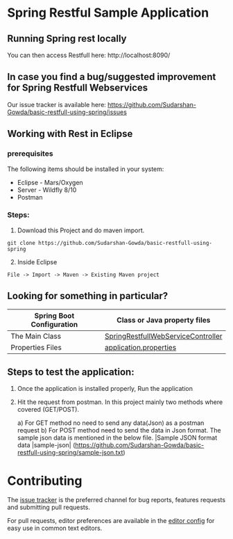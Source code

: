 # Spring Restful Sample Application 

## Running Spring rest locally

You can then access Restfull here: http://localhost:8090/


## In case you find a bug/suggested improvement for Spring Restfull Webservices
Our issue tracker is available here: https://github.com/Sudarshan-Gowda/basic-restfull-using-spring/issues


## Working with Rest in Eclipse

### prerequisites
The following items should be installed in your system:
* Eclipse - Mars/Oxygen
* Server - Wildfly 8/10
* Postman

### Steps:

1) Download this Project and do maven import.
```
git clone https://github.com/Sudarshan-Gowda/basic-restfull-using-spring
```
2) Inside Eclipse
```
File -> Import -> Maven -> Existing Maven project
```


## Looking for something in particular?

|Spring Boot Configuration | Class or Java property files  |
|--------------------------|---|
|The Main Class | [SpringRestfullWebServiceController](https://github.com/Sudarshan-Gowda/basic-restfull-using-spring/src/main/java/com/star/sud/web/SpringRestfullWebServiceController.java) |
|Properties Files | [application.properties](https://github.com/Sudarshan-Gowda/basic-restfull-using-spring/src/main/resources) |


## Steps to test the application:

1) Once the application is installed properly, Run the application
2) Hit the request from postman. In this project mainly two methods where covered (GET/POST).
	
	a) For GET method no need to send any data(Json) as a postman request
	b) For POST method need to send the data in Json format. The sample json data is mentioned in the below file.
	   |Sample JSON format data |sample-json| (https://github.com/Sudarshan-Gowda/basic-restfull-using-spring/sample-json.txt)
   
# Contributing

The [issue tracker](https://github.com/Sudarshan-Gowda/basic-restfull-using-spring/issues) is the preferred channel for bug reports, features requests and submitting pull requests.

For pull requests, editor preferences are available in the [editor config](.editorconfig) for easy use in common text editors. 

